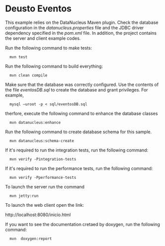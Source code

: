 Deusto Eventos
============================

This example relies on the DataNucleus Maven plugin. Check the database configuration in the *datanucleus.properties* file and the JDBC driver dependency specified in the *pom.xml* file. In addition, the project contains the server and client example codes.

Run the following command to make tests:

      mvn test

Run the following command to build everything:

      mvn clean compile

Make sure that the database was correctly configured. Use the contents of the file *eventosDB.sql* to create the database and grant privileges. For example,

      mysql –uroot -p < sql/eventosDB.sql

therfore, execute the following command to enhance the database classes

      mvn datanucleus:enhance

Run the following command to create database schema for this sample.

      mvn datanucleus:schema-create

If it's required to run the integration tests, run the following command:

      mvn verify -Pintegration-tests

If it's required to run the performance tests, run the following command:

      mvn verify -Pperformance-tests 

To launch the server run the command

      mvn jetty:run

To launch the web client open the link:

http://localhost:8080/inicio.html

If you want to see the documentation cretaed by doxygen, run the following command:

      mvn  doxygen:report